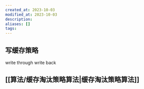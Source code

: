 ```yaml
---
created_at: 2023-10-03
modified_at: 2023-10-03
description:
aliases: []
tags: 
---
```

## 写缓存策略
write through
write back
## [[算法/缓存淘汰策略算法|缓存淘汰策略算法]]